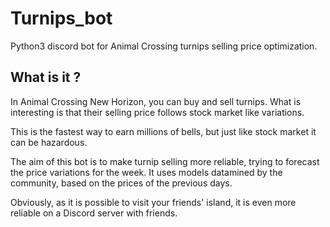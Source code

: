 # Turnips_bot
Python3 discord bot for Animal Crossing turnips selling price optimization.

## What is it ?
In Animal Crossing New Horizon, you can buy and sell turnips. What is interesting is that their selling price follows stock market like variations.

This is the fastest way to earn millions of bells, but just like stock market it can be hazardous.

The aim of this bot is to make turnip selling more reliable, trying to forecast the price variations for the week.
It uses models datamined by the community, based on the prices of the previous days.

Obviously, as it is possible to visit your friends' island, it is even more reliable on a Discord server with friends.
